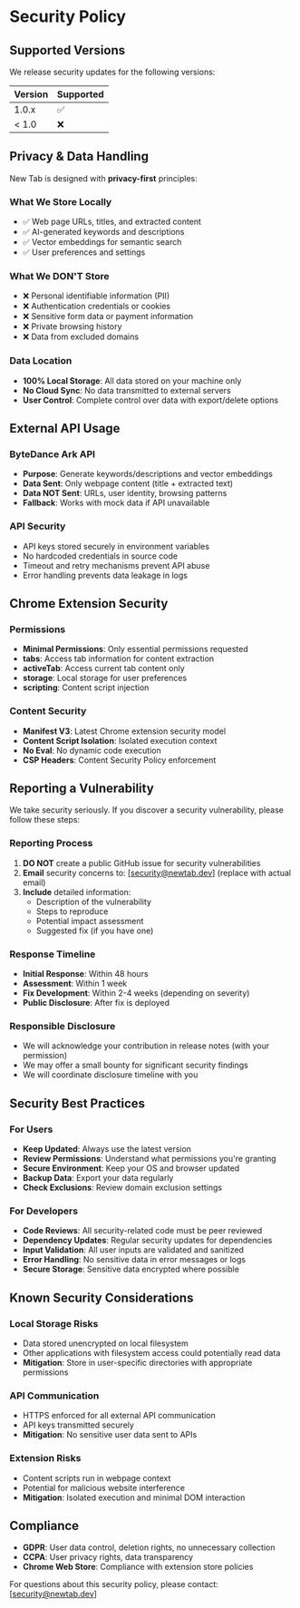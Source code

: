 # Security Policy

## Supported Versions

We release security updates for the following versions:

| Version | Supported          |
| ------- | ------------------ |
| 1.0.x   | :white_check_mark: |
| < 1.0   | :x:                |

## Privacy & Data Handling

New Tab is designed with **privacy-first** principles:

### What We Store Locally
- ✅ Web page URLs, titles, and extracted content
- ✅ AI-generated keywords and descriptions  
- ✅ Vector embeddings for semantic search
- ✅ User preferences and settings

### What We DON'T Store
- ❌ Personal identifiable information (PII)
- ❌ Authentication credentials or cookies
- ❌ Sensitive form data or payment information
- ❌ Private browsing history
- ❌ Data from excluded domains

### Data Location
- **100% Local Storage**: All data stored on your machine only
- **No Cloud Sync**: No data transmitted to external servers
- **User Control**: Complete control over data with export/delete options

## External API Usage

### ByteDance Ark API
- **Purpose**: Generate keywords/descriptions and vector embeddings
- **Data Sent**: Only webpage content (title + extracted text)
- **Data NOT Sent**: URLs, user identity, browsing patterns
- **Fallback**: Works with mock data if API unavailable

### API Security
- API keys stored securely in environment variables
- No hardcoded credentials in source code
- Timeout and retry mechanisms prevent API abuse
- Error handling prevents data leakage in logs

## Chrome Extension Security

### Permissions
- **Minimal Permissions**: Only essential permissions requested
- **tabs**: Access tab information for content extraction
- **activeTab**: Access current tab content only
- **storage**: Local storage for user preferences
- **scripting**: Content script injection

### Content Security
- **Manifest V3**: Latest Chrome extension security model
- **Content Script Isolation**: Isolated execution context
- **No Eval**: No dynamic code execution
- **CSP Headers**: Content Security Policy enforcement

## Reporting a Vulnerability

We take security seriously. If you discover a security vulnerability, please follow these steps:

### Reporting Process

1. **DO NOT** create a public GitHub issue for security vulnerabilities
2. **Email** security concerns to: [security@newtab.dev] (replace with actual email)
3. **Include** detailed information:
   - Description of the vulnerability
   - Steps to reproduce
   - Potential impact assessment
   - Suggested fix (if you have one)

### Response Timeline

- **Initial Response**: Within 48 hours
- **Assessment**: Within 1 week  
- **Fix Development**: Within 2-4 weeks (depending on severity)
- **Public Disclosure**: After fix is deployed

### Responsible Disclosure

- We will acknowledge your contribution in release notes (with your permission)
- We may offer a small bounty for significant security findings
- We will coordinate disclosure timeline with you

## Security Best Practices

### For Users

- **Keep Updated**: Always use the latest version
- **Review Permissions**: Understand what permissions you're granting
- **Secure Environment**: Keep your OS and browser updated
- **Backup Data**: Export your data regularly
- **Check Exclusions**: Review domain exclusion settings

### For Developers

- **Code Reviews**: All security-related code must be peer reviewed
- **Dependency Updates**: Regular security updates for dependencies
- **Input Validation**: All user inputs are validated and sanitized
- **Error Handling**: No sensitive data in error messages or logs
- **Secure Storage**: Sensitive data encrypted where possible

## Known Security Considerations

### Local Storage Risks
- Data stored unencrypted on local filesystem
- Other applications with filesystem access could potentially read data
- **Mitigation**: Store in user-specific directories with appropriate permissions

### API Communication
- HTTPS enforced for all external API communication
- API keys transmitted securely
- **Mitigation**: No sensitive user data sent to APIs

### Extension Risks
- Content scripts run in webpage context
- Potential for malicious website interference
- **Mitigation**: Isolated execution and minimal DOM interaction

## Compliance

- **GDPR**: User data control, deletion rights, no unnecessary collection
- **CCPA**: User privacy rights, data transparency
- **Chrome Web Store**: Compliance with extension store policies

For questions about this security policy, please contact: [security@newtab.dev]